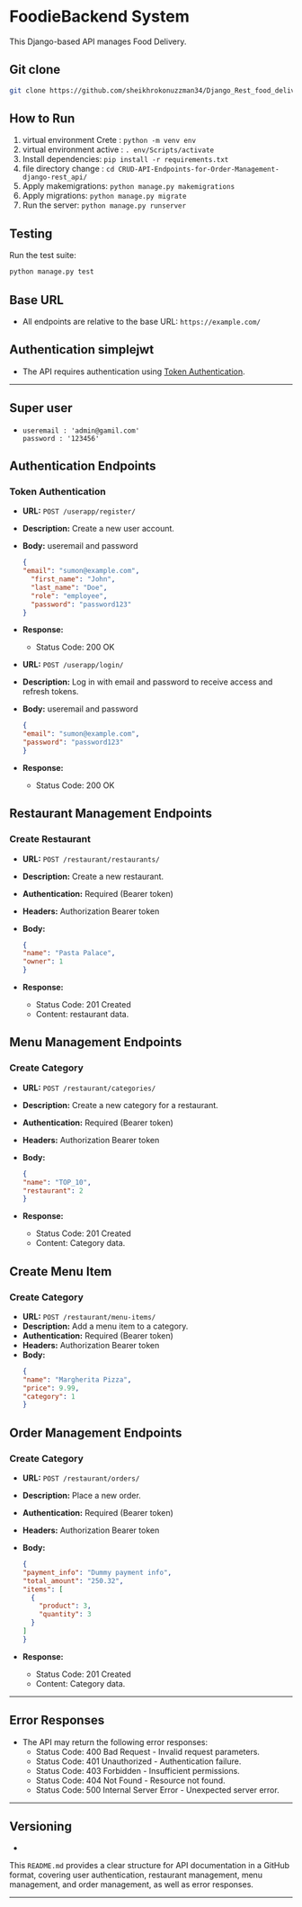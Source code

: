 # FoodieBackend System

This Django-based API manages Food Delivery.

## Git clone
   ```bash
   git clone https://github.com/sheikhrokonuzzman34/Django_Rest_food_delivery_company.git

   ``` 


## How to Run

1. virtual environment Crete : `python -m venv env`
2. virtual environment active : `. env/Scripts/activate`
3. Install dependencies: `pip install -r requirements.txt`
4. file directory change : `cd CRUD-API-Endpoints-for-Order-Management-django-rest_api/`
5. Apply makemigrations: `python manage.py makemigrations`
6. Apply migrations: `python manage.py migrate`
7. Run the server: `python manage.py runserver`

## Testing

Run the test suite:

```bash
python manage.py test
```   


## Base URL
- All endpoints are relative to the base URL: `https://example.com/`

## Authentication simplejwt
- The API requires authentication using [Token Authentication](https://django-rest-framework-simplejwt.readthedocs.io/en/latest/getting_started.html).

---

##  Super user
-
  ```text
  useremail : 'admin@gamil.com'
  password : '123456'
  ```


## Authentication Endpoints

### Token Authentication
- **URL:** `POST /userapp/register/`
- **Description:** Create a new user account.
- **Body:**  useremail and password
  ```json
  {
  "email": "sumon@example.com",
    "first_name": "John",
    "last_name": "Doe",
    "role": "employee",  
    "password": "password123"
  }
- **Response:**
  - Status Code: 200 OK


- **URL:** `POST /userapp/login/`
- **Description:** Log in with email and password to receive access and refresh tokens.
- **Body:**  useremail and password
  ```json
  {
  "email": "sumon@example.com",
  "password": "password123"
  }
- **Response:**
  - Status Code: 200 OK


## Restaurant Management Endpoints
  
### Create Restaurant
- **URL:** `POST /restaurant/restaurants/`
- **Description:** Create a new restaurant.
- **Authentication:** Required (Bearer token)
- **Headers:** Authorization Bearer token
- **Body:** 
  ```json
  {
  "name": "Pasta Palace",
  "owner": 1
  }
  ```

- **Response:**
  - Status Code: 201 Created
  - Content: restaurant data.

## Menu Management Endpoints

### Create Category
- **URL:** `POST /restaurant/categories/`
- **Description:** Create a new category for a restaurant.
- **Authentication:** Required (Bearer token)
- **Headers:** Authorization Bearer token
- **Body:** 
  ```json
  {
  "name": "TOP_10",
  "restaurant": 2
  }

  ```

- **Response:**
  - Status Code: 201 Created
  - Content: Category  data.


## Create Menu Item

### Create Category
- **URL:** `POST /restaurant/menu-items/`
- **Description:** Add a menu item to a category.
- **Authentication:** Required (Bearer token)
- **Headers:** Authorization Bearer token
- **Body:** 
  ```json
  {
  "name": "Margherita Pizza",
  "price": 9.99,
  "category": 1
  }

## Order Management Endpoints

### Create Category
- **URL:** `POST /restaurant/orders/`
- **Description:** Place a new order.
- **Authentication:** Required (Bearer token)
- **Headers:** Authorization Bearer token
- **Body:** 
  ```json
  {
  "payment_info": "Dummy payment info",
  "total_amount": "250.32",
  "items": [
    {
      "product": 3,
      "quantity": 3
    }
  ]
  }

  ```

- **Response:**
  - Status Code: 201 Created
  - Content: Category  data.


---



## Error Responses
- The API may return the following error responses:
  - Status Code: 400 Bad Request - Invalid request parameters.
  - Status Code: 401 Unauthorized - Authentication failure.
  - Status Code: 403 Forbidden - Insufficient permissions.
  - Status Code: 404 Not Found - Resource not found.
  - Status Code: 500 Internal Server Error - Unexpected server error.

---

## Versioning
- 
This `README.md` provides a clear structure for API documentation in a GitHub format, covering user authentication, restaurant management, menu management, and order management, as well as error responses.


---

